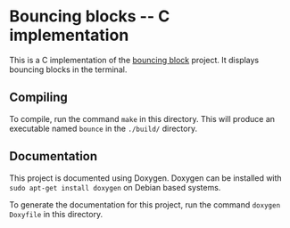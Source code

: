 Bouncing blocks -- C implementation
===================================

This is a C implementation of the [bouncing block](https://github.com/lelandbatey/bouncing_block) project. It displays bouncing blocks in the terminal.


Compiling
---------

To compile, run the command `make` in this directory. This will produce an executable named `bounce` in the `./build/` directory.


Documentation
-------------

This project is documented using Doxygen. Doxygen can be installed with `sudo apt-get install doxygen` on Debian based systems.

To generate the documentation for this project, run the command `doxygen Doxyfile` in this directory.



